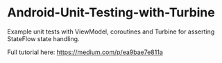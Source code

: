 # Android-Unit-Testing-with-Turbine
Example unit tests with ViewModel, coroutines and Turbine for asserting StateFlow state handling.

Full tutorial here: https://medium.com/p/ea9bae7e811a
